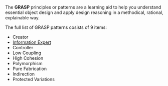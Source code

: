 The **GRASP** principles or patterns are a learning aid to help you understand essential object design and apply design reasoning in a methodical, rational, explainable way.

The full list of GRASP patterns cosists of 9 items:
- Creator
- [Information Expert](information-expert.md)
- Controller
- Low Coupling
- High Cohesion
- Polymorphism
- Pure Fabrication
- Indirection
- Protected Variations